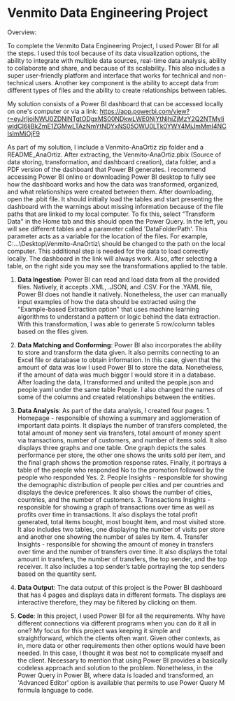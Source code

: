 # Venmito Data Engineering Project

Overview:

To complete the Venmito Data Engineering Project, I used Power BI for all the steps. I used this tool because of its data visualization options, the ability to integrate with multiple data sources, real-time data analysis, ability to collaborate and share, and because of its scalability. This also includes a super user-friendly platform and interface that works for technical and non-technical users. Another key component is the ability to accept data from different types of files and the ability to create relationships between tables.

My solution consists of a Power BI dashboard that can be accessed locally on one's computer or via a link: https://app.powerbi.com/view?r=eyJrIjoiNWU0ZDNlNTgtODgxMS00NDkwLWE0NjYtNjhjZjMzY2Q2NTMyIiwidCI6IjBkZmE1ZGMwLTAzNmYtNDYxNS05OWU0LTk0YWY4MjJmMmI4NCIsImMiOjF9

As part of my solution, I include a Venmito-AnaOrtiz zip folder and a README_AnaOrtiz. After extracting, the Venmito-AnaOrtiz.pbix (Source of data storing, transformation, and dashboard creation), data folder, and a PDF version of the dashboard that Power BI generates. I recommend accessing Power BI online or downloading Power BI desktop to fully see how the dashboard works and how the data was transformed, organized, and what relationships were created between them. After downloading, open the .pbit file. It should initially load the tables and start presenting the dashboard with the warnings about missing information because of the file paths that are linked to my local computer. To fix this, select "Transform Data" in the Home tab and this should open the Power Query. In the left, you will see different tables and a parameter called 'DataFolderPath'. This parameter acts as a variable for the location of the files. For example, C:\...\Desktop\Venmito-AnaOrtiz\ should be changed to the path on the local computer. This additional step is needed for the data to load correctly locally. The dashboard in the link will always work. Also, after selecting a table, on the right side you may see the transformations applied to the table. 

1. **Data Ingestion**: Power BI can read and load data from all the provided files. Natively, it accepts .XML, .JSON, and .CSV. For the .YAML file, Power BI does not handle it natively. Nonetheless, the user can manually input examples of how the data should be extracted using the "Example-based Extraction option" that uses machine learning algorithms to understand a pattern or logic behind the data extraction. With this transformation, I was able to generate 5 row/column tables based on the files given.

2. **Data Matching and Conforming**: Power BI also incorporates the ability to store and transform the data given. It also permits connecting to an Excel file or database to obtain information. In this case, given that the amount of data was low I used Power BI to store the data. Nonetheless, if the amount of data was much bigger I would store it in a database. After loading the data, I transformed and united the people.json and people.yaml under the same table People. I also changed the names of some of the columns and created relationships between the entities. 

3. **Data Analysis**: As part of the data analysis, I created four pages: 
                    1. Homepage - responsible of showing a summary and agglomeration of important data points. It displays the number of transfers completed, the total amount of money sent via transfers, total amount of money spent via transactions, number of customers, and number of items sold. It also displays three graphs and one table. One graph depicts the sales performance per store, the other one shows the units sold per item, and the final graph shows the promotion response rates. Finally, it portrays a table of the people who responded No to the promotion followed by the people who responded Yes. 
                    2. People Insights - responsible for showing the demographic distribution of people per cities and per countries and displays the device preferences. It also shows the number of cities, countries, and the number of customers.
                    3. Transactions Insights - responsible for showing a graph of transactions over time as well as profits over time in transactions. It also displays the total profit generated, total items bought, most bought item, and most visited store. It also includes two tables, one displaying the number of visits per store and another one showing the number of sales by item.
                    4. Transfer Insights - responsible for showing the amount of money in transfers over time and the number of transfers over time. It also displays the total amount in transfers, the number of transfers, the top sender, and the top receiver. It also includes a top sender’s table portraying the top senders based on the quantity sent.

4. **Data Output**: The data output of this project is the Power BI dashboard that has 4 pages and displays data in different formats. The displays are interactive therefore, they may be filtered by clicking on them.

5. **Code**: In this project, I used Power BI for all the requirements. Why have different connections via different programs when you can do it all in one? My focus for this project was keeping it simple and straightforward, which the clients often want. Given other contexts, as in, more data or other requirements then other options would have been needed. In this case, I thought it was best not to complicate myself and the client. Necessary to mention that using Power BI provides a basically codeless approach and solution to the problem. Nonetheless, in the Power Query in Power BI, where data is loaded and transformed, an 'Advanced Editor' option is available that permits to use Power Query M formula language to code. 